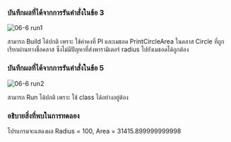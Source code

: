 ### บันทึกผลที่ได้จากการรันคำสั่งในข้อ 3
![06-6 run1](https://github.com/kanoksiriboonkam/03376836-OOP-2566-Lab-06/assets/144196048/2944cabe-840e-4356-8cc1-b9f5e50bbd83)

สามารถ Build ได้ปกติ เพราะ ใช้ค่าคงที่ PI และเมธอด PrintCircleArea ในคลาส Circle ที่ถูกเรียกผ่านทางชื่อคลาส ซึ่งไม่มีปัญหาที่ส่งพารามิเตอร์ radius ไปยังเมธอดได้ถูกต้อง
### บันทึกผลที่ได้จากการรันคำสั่งในข้อ 5
![06-6 run2](https://github.com/kanoksiriboonkam/03376836-OOP-2566-Lab-06/assets/144196048/eb498754-fbbf-43db-9815-3c10f1951a3e)

สามารถ Run ได้ปกติ เพราะ ใช้ class ได้อย่างอยู่ต้อง
### อธิบายสิ่งที่พบในการทดลอง
โปรแกรมจะแสดงผล Radius = 100, Area = 31415.899999999998
